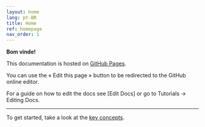 ```yaml
---
layout: home
lang: pt-BR
title: Home
ref: homepage
nav_order: 1
---
```


**Bom vinde!**

This documentation is hosted on [GitHub Pages](https://pages.github.com/).

You can use the « Edit this page » button to be redirected to the GitHub online editor.

For a guide on how to edit the docs see [Edit Docs] or go to Tutorials → Editing Docs.

---

To get started, take a look at the [key concepts](/en/admin/key-concepts.html).
